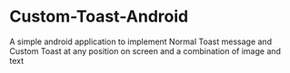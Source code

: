 # Custom-Toast-Android
A simple android application to implement Normal Toast message and Custom Toast at any position on screen and a combination of image and text
